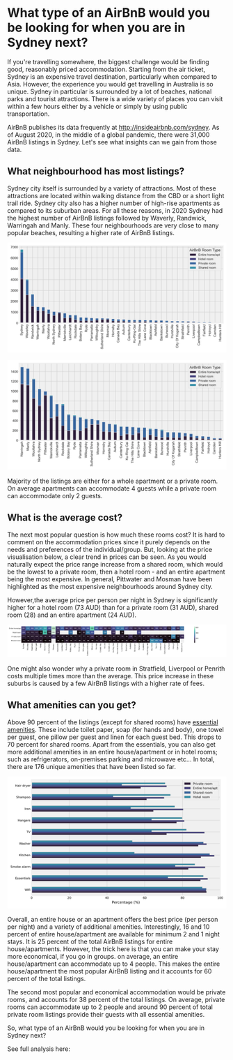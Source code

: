 # What type of an AirBnB would you be looking for when you are in Sydney next?

If you're travelling somewhere, the biggest challenge would be finding good, reasonably priced accommodation. Starting from the air ticket, Sydney is an expensive travel destination, particularly when compared to Asia. However, the experience you would get travelling in Australia is so unique. Sydney in particular is surrounded by a lot of beaches, national parks and tourist attractions. There is a wide variety of places you can visit within a few hours either by a vehicle or simply by using public transportation. 

AirBnB publishes its data frequently at <http://insideairbnb.com/sydney>. As of August 2020, in the middle of a global pandemic, there were 31,000 AirBnB listings in Sydney. Let's see what insights can we gain from those data.

## What neighbourhood has most listings?

Sydney city itself is surrounded by a variety of attractions. Most of these attractions are located within walking distance from the CBD or a short light trail ride. Sydney city also has a higher number of high-rise apartments as compared to its suburban areas. For all these reasons, in 2020 Sydney had the highest number of AirBnB listings followed by Waverly, Randwick, Warringah and Manly. These four neighbourhoods are very close to many popular beaches, resulting a higher rate of AirBnB listings. 

![sydney-airbnb-distribution](figs/sydney-airbnb-rooms.png "Dist")

![sydney-airbnb-distribution-zoomed](figs/sydney-airbnb-rooms-zoom-1.png "Dist")

Majority of the listings are either for a whole apartment or a private room. On average apartments can accommodate 4 guests while a private room can accommodate only 2 guests.

## What is the average cost?

The next most popular question is how much these rooms cost? It is hard to comment on the accommodation prices since it purely depends on the needs and preferences of the individual/group. But, looking at the price visualisation below, a clear trend in prices can be seen. As you would naturally expect the price range increase from a shared room, which would be the lowest to a private room, then a hotel room - and an entire apartment being the most expensive. In general, Pittwater and Mosman have been highlighted as the most expensive neighbourhoods around Sydney city. 

However,the average price per person per night in Sydney is significantly higher for a hotel room (73 AUD) than for a private room (31 AUD), shared room (28) and an entire apartment (24 AUD). 

![sydeny-arbnb-average-cost](figs/sydney-airbnb-rooms-price.png "Price")

One might also wonder why a private room in Stratfield, Liverpool or Penrith costs multiple times more than the average. This price increase in these suburbs is caused by a few AirBnB listings with a higher rate of fees. 

## What amenities can you get?

Above 90 percent of the listings (except for shared rooms) have [essential amenities](https://www.airbnb.com.au/help/article/2343/what-are-essential-amenities). These include toilet paper, soap (for hands and body), one towel per guest, one pillow per guest and linen for each guest bed. This drops to 70 percent for shared rooms. Apart from the essentials, you can also get more additional amenities in an entire house/apartment or in hotel rooms; such as refrigerators, on-premises parking and microwave etc... In total, there are 176 unique amenities that have been listed so far. 

![sydney-airbnb-amenities](figs/sydney-airbnb-amenities.png "Amenities")

Overall, an entire house or an apartment offers the best price (per person per night) and a variety of additional amenities. Interestingly, 16 and 10 percent of entire house/apartment are available for minimum 2 and 1 night stays. It is 25 percent of the total  AirBnB listings for entire house/apartments. However, the trick here is that you can make your stay more economical, if you go in groups. on average, an entire house/apartment can accommodate up to 4 people. This makes the entire house/apartment the most popular AirBnB listing and it accounts for 60 percent of the total listings. 

The second most popular and economical accommodation would be private rooms, and accounts for 38 percent of the total listings. On average, private rooms can accommodate up to 2 people and around 90 percent of total private room listings provide their guests with all essential amenities. 

So, what type of an AirBnB would you be looking for when you are in Sydney next?

See full analysis here:  


